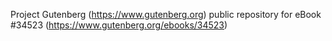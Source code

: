 Project Gutenberg (https://www.gutenberg.org) public repository for eBook #34523 (https://www.gutenberg.org/ebooks/34523)
